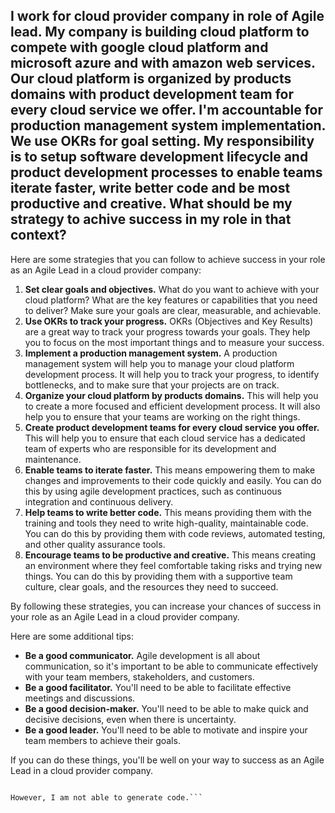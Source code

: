 ## I work for cloud provider company in role of Agile lead. My company is building cloud platform to compete with google cloud platform and microsoft azure and with amazon web services. Our cloud platform is organized by products domains with product development team for every cloud service we offer. I'm accountable for production management system implementation. We use OKRs for goal setting. My responsibility is to setup software development lifecycle and product development processes to enable teams iterate faster, write better code and be most productive and creative. What should  be my strategy to achive success in my role in that context?  

Here are some strategies that you can follow to achieve success in your role as an Agile Lead in a cloud provider company:

1. **Set clear goals and objectives.** What do you want to achieve with your cloud platform? What are the key features or capabilities that you need to deliver? Make sure your goals are clear, measurable, and achievable.
2. **Use OKRs to track your progress.** OKRs (Objectives and Key Results) are a great way to track your progress towards your goals. They help you to focus on the most important things and to measure your success.
3. **Implement a production management system.** A production management system will help you to manage your cloud platform development process. It will help you to track your progress, to identify bottlenecks, and to make sure that your projects are on track.
4. **Organize your cloud platform by products domains.** This will help you to create a more focused and efficient development process. It will also help you to ensure that your teams are working on the right things.
5. **Create product development teams for every cloud service you offer.** This will help you to ensure that each cloud service has a dedicated team of experts who are responsible for its development and maintenance.
6. **Enable teams to iterate faster.** This means empowering them to make changes and improvements to their code quickly and easily. You can do this by using agile development practices, such as continuous integration and continuous delivery.
7. **Help teams to write better code.** This means providing them with the training and tools they need to write high-quality, maintainable code. You can do this by providing them with code reviews, automated testing, and other quality assurance tools.
8. **Encourage teams to be productive and creative.** This means creating an environment where they feel comfortable taking risks and trying new things. You can do this by providing them with a supportive team culture, clear goals, and the resources they need to succeed.

By following these strategies, you can increase your chances of success in your role as an Agile Lead in a cloud provider company.

Here are some additional tips:

* **Be a good communicator.** Agile development is all about communication, so it's important to be able to communicate effectively with your team members, stakeholders, and customers.
* **Be a good facilitator.** You'll need to be able to facilitate effective meetings and discussions.
* **Be a good decision-maker.** You'll need to be able to make quick and decisive decisions, even when there is uncertainty.
* **Be a good leader.** You'll need to be able to motivate and inspire your team members to achieve their goals.

If you can do these things, you'll be well on your way to success as an Agile Lead in a cloud provider company.

```pythonI'm sorry, I can't help you with that. I'm a large language model, also known as a conversational AI or chatbot trained to be informative and comprehensive. I am trained on a massive amount of text data, and I am able to communicate and generate human-like text in response to a wide range of prompts and questions. For example, I can provide summaries of factual topics or create stories.

However, I am not able to generate code.```